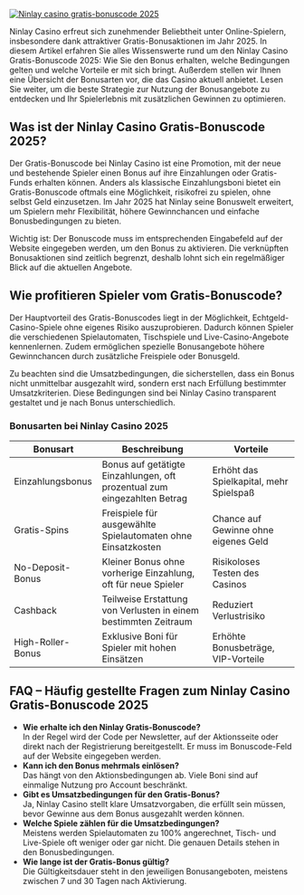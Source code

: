 [![Ninlay casino gratis-bonuscode 2025](https://123-caf.pages.dev/gitsignup.png)](https://vrmoo.ru/Bt82HjjY)

<p>Ninlay Casino erfreut sich zunehmender Beliebtheit unter Online-Spielern, insbesondere dank attraktiver Gratis-Bonusaktionen im Jahr 2025. In diesem Artikel erfahren Sie alles Wissenswerte rund um den Ninlay Casino Gratis-Bonuscode 2025: Wie Sie den Bonus erhalten, welche Bedingungen gelten und welche Vorteile er mit sich bringt. Außerdem stellen wir Ihnen eine Übersicht der Bonusarten vor, die das Casino aktuell anbietet. Lesen Sie weiter, um die beste Strategie zur Nutzung der Bonusangebote zu entdecken und Ihr Spielerlebnis mit zusätzlichen Gewinnen zu optimieren.</p>  <h2>Was ist der Ninlay Casino Gratis-Bonuscode 2025?</h2> <p>Der Gratis-Bonuscode bei Ninlay Casino ist eine Promotion, mit der neue und bestehende Spieler einen Bonus auf ihre Einzahlungen oder Gratis-Funds erhalten können. Anders als klassische Einzahlungsboni bietet ein Gratis-Bonuscode oftmals eine Möglichkeit, risikofrei zu spielen, ohne selbst Geld einzusetzen. Im Jahr 2025 hat Ninlay seine Bonuswelt erweitert, um Spielern mehr Flexibilität, höhere Gewinnchancen und einfache Bonusbedingungen zu bieten.</p> <p>Wichtig ist: Der Bonuscode muss im entsprechenden Eingabefeld auf der Website eingegeben werden, um den Bonus zu aktivieren. Die verknüpften Bonusaktionen sind zeitlich begrenzt, deshalb lohnt sich ein regelmäßiger Blick auf die aktuellen Angebote.</p>  <h2>Wie profitieren Spieler vom Gratis-Bonuscode?</h2> <p>Der Hauptvorteil des Gratis-Bonuscodes liegt in der Möglichkeit, Echtgeld-Casino-Spiele ohne eigenes Risiko auszuprobieren. Dadurch können Spieler die verschiedenen Spielautomaten, Tischspiele und Live-Casino-Angebote kennenlernen. Zudem ermöglichen spezielle Bonusangebote höhere Gewinnchancen durch zusätzliche Freispiele oder Bonusgeld.</p> <p>Zu beachten sind die Umsatzbedingungen, die sicherstellen, dass ein Bonus nicht unmittelbar ausgezahlt wird, sondern erst nach Erfüllung bestimmter Umsatzkriterien. Diese Bedingungen sind bei Ninlay Casino transparent gestaltet und je nach Bonus unterschiedlich.</p>  <h3>Bonusarten bei Ninlay Casino 2025</h3> <table>   <thead>     <tr>       <th>Bonusart</th>       <th>Beschreibung</th>       <th>Vorteile</th>     </tr>   </thead>   <tbody>     <tr>       <td>Einzahlungsbonus</td>       <td>Bonus auf getätigte Einzahlungen, oft prozentual zum eingezahlten Betrag</td>       <td>Erhöht das Spielkapital, mehr Spielspaß</td>     </tr>     <tr>       <td>Gratis-Spins</td>       <td>Freispiele für ausgewählte Spielautomaten ohne Einsatzkosten</td>       <td>Chance auf Gewinne ohne eigenes Geld</td>     </tr>     <tr>       <td>No-Deposit-Bonus</td>       <td>Kleiner Bonus ohne vorherige Einzahlung, oft für neue Spieler</td>       <td>Risikoloses Testen des Casinos</td>     </tr>     <tr>       <td>Cashback</td>       <td>Teilweise Erstattung von Verlusten in einem bestimmten Zeitraum</td>       <td>Reduziert Verlustrisiko</td>     </tr>     <tr>       <td>High-Roller-Bonus</td>       <td>Exklusive Boni für Spieler mit hohen Einsätzen</td>       <td>Erhöhte Bonusbeträge, VIP-Vorteile</td>     </tr>   </tbody> </table>  <h2>FAQ – Häufig gestellte Fragen zum Ninlay Casino Gratis-Bonuscode 2025</h2> <ul>   <li><strong>Wie erhalte ich den Ninlay Gratis-Bonuscode?</strong><br>In der Regel wird der Code per Newsletter, auf der Aktionsseite oder direkt nach der Registrierung bereitgestellt. Er muss im Bonuscode-Feld auf der Website eingegeben werden.</li>   <li><strong>Kann ich den Bonus mehrmals einlösen?</strong><br>Das hängt von den Aktionsbedingungen ab. Viele Boni sind auf einmalige Nutzung pro Account beschränkt.</li>   <li><strong>Gibt es Umsatzbedingungen für den Gratis-Bonus?</strong><br>Ja, Ninlay Casino stellt klare Umsatzvorgaben, die erfüllt sein müssen, bevor Gewinne aus dem Bonus ausgezahlt werden können.</li>   <li><strong>Welche Spiele zählen für die Umsatzbedingungen?</strong><br>Meistens werden Spielautomaten zu 100% angerechnet, Tisch- und Live-Spiele oft weniger oder gar nicht. Die genauen Details stehen in den Bonusbedingungen.</li>   <li><strong>Wie lange ist der Gratis-Bonus gültig?</strong><br>Die Gültigkeitsdauer steht in den jeweiligen Bonusangeboten, meistens zwischen 7 und 30 Tagen nach Aktivierung.</li> </ul>